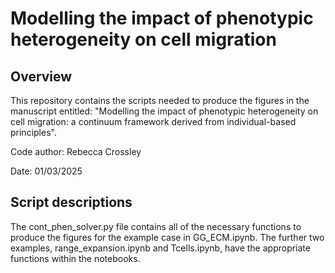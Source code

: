 # Modelling the impact of phenotypic heterogeneity on cell migration
## Overview 

This repository contains the scripts needed to produce the figures in the manuscript entitled: "Modelling the impact of phenotypic heterogeneity on cell migration: a continuum framework derived from individual-based principles".

Code author: Rebecca Crossley 

Date: 01/03/2025

## Script descriptions 

The cont_phen_solver.py file contains all of the necessary functions to produce the figures for the example case in GG_ECM.ipynb.
The further two examples, range_expansion.ipynb and Tcells.ipynb, have the appropriate functions within the notebooks.
